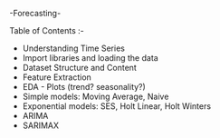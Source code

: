 -Forecasting-
 
Table of Contents :-

- Understanding Time Series
- Import libraries and loading the data
- Dataset Structure and Content
- Feature Extraction
- EDA - Plots (trend? seasonality?)
- Simple models: Moving Average, Naive
- Exponential models: SES, Holt Linear, Holt Winters
- ARIMA
- SARIMAX
